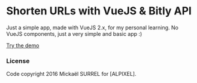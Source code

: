 # Shorten URLs with VueJS & Bitly API

Just a simple app, made with VueJS 2.x, for my personal learning.
No VueJS components, just a very simple and basic app :)

[Try the demo](https://alpixel.github.io/bitly-vuejs/)

### License
Code copyright 2016 Mickaël SURREL for [ALPIXEL].


[Here the demo]: <https://alpixel.github.io/bitly-vuejs/>